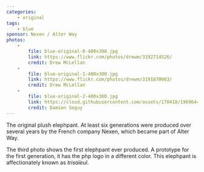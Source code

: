 ```yaml
---
categories:
    - original
tags:
    - blue
sponsor: Nexen / Alter Way
photos:
    -
        file: blue-original-0-400x300.jpg
        link: https://www.flickr.com/photos/drewm/3192714526/
        credit: Drew McLellan
    -
        file: blue-original-1-400x300.jpg
        link: https://www.flickr.com/photos/drewm/3191870083/
        credit: Drew McLellan
    -
        file: blue-original-2-400x300.jpg
        link: https://cloud.githubusercontent.com/assets/170418/19696441/61222b14-9ae7-11e6-90f9-0d1363344333.jpg
        credit: Damien Seguy
---
```

The original plush elephpant. At least six generations were produced over several
years by the French company Nexen, which became part of Alter Way.

The third photo shows the first elephpant ever produced. A prototype for the first
generation, it has the php logo in a different color. This elephpant is affectionately
known as <em>trisaïeul</em>.